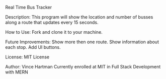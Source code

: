Real Time Bus Tracker

Description:
  This program will show the location and number of busses along a route that updates every 15 seconds.

How to Use:
  Fork and clone it to your machine.

Future Improvements:
  Show more then one route.
  Show information about each stop.
  Add UI buttons.

License:
  MIT License

Author:
  Vince Hartman
  Currently enrolled at MIT in Full Stack Development with MERN
